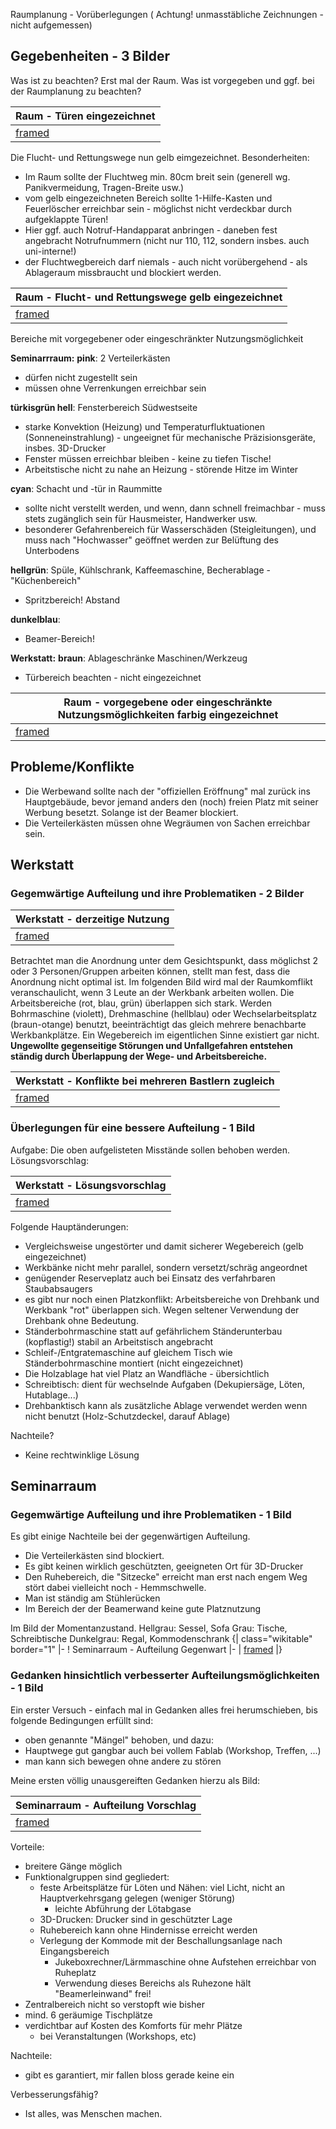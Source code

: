 Raumplanung - Vorüberlegungen
( Achtung\! unmasstäbliche Zeichnungen - nicht aufgemessen)

## Gegebenheiten - 3 Bilder


Was ist zu beachten?
Erst mal der Raum.
Was ist vorgegeben und ggf. bei der Raumplanung zu beachten?

| Raum - Türen eingezeichnet                    |
| --------------------------------------------- |
| [framed](Datei:Fablab01tueren.svg "wikilink") |

Die Flucht- und Rettungswege nun gelb eimgezeichnet.
Besonderheiten:

  - Im Raum sollte der Fluchtweg min. 80cm breit sein (generell wg.
    Panikvermeidung, Tragen-Breite usw.)
  - vom gelb eingezeichneten Bereich sollte 1-Hilfe-Kasten und
    Feuerlöscher erreichbar sein - möglichst nicht verdeckbar durch
    aufgeklappte Türen\!
  - Hier ggf. auch Notruf-Handapparat anbringen - daneben fest
    angebracht Notrufnummern (nicht nur 110, 112, sondern insbes. auch
    uni-interne\!)
  - der Fluchtwegbereich darf niemals - auch nicht vorübergehend - als
    Ablageraum missbraucht und blockiert werden.

| Raum - Flucht- und Rettungswege gelb eingezeichnet  |
| --------------------------------------------------- |
| [framed](Datei:Fablab02rettungswege.svg "wikilink") |

Bereiche mit vorgegebener oder eingeschränkter Nutzungsmöglichkeit

**Seminarrraum:**
**pink**: 2 Verteilerkästen

  - dürfen nicht zugestellt sein
  - müssen ohne Verrenkungen erreichbar sein

**türkisgrün hell**: Fensterbereich Südwestseite

  - starke Konvektion (Heizung) und Temperaturfluktuationen
    (Sonneneinstrahlung) - ungeeignet für mechanische Präzisionsgeräte,
    insbes. 3D-Drucker
  - Fenster müssen erreichbar bleiben - keine zu tiefen Tische\!
  - Arbeitstische nicht zu nahe an Heizung - störende Hitze im Winter

**cyan**: Schacht und -tür in Raummitte

  - sollte nicht verstellt werden, und wenn, dann schnell freimachbar -
    muss stets zugänglich sein für Hausmeister, Handwerker usw.
  - besonderer Gefahrenbereich für Wasserschäden (Steigleitungen), und
    muss nach "Hochwasser" geöffnet werden zur Belüftung des Unterbodens

**hellgrün**: Spüle, Kühlschrank, Kaffeemaschine, Becherablage -
"Küchenbereich"

  - Spritzbereich\! Abstand

**dunkelblau**:

  - Beamer-Bereich\!


**Werkstatt:**
**braun**: Ablageschränke Maschinen/Werkzeug

  - Türbereich beachten - nicht eingezeichnet

| Raum - vorgegebene oder eingeschränkte Nutzungsmöglichkeiten farbig eingezeichnet |
| --------------------------------------------------------------------------------- |
| [framed](Datei:fablab03vorgegeben.svg "wikilink")                                 |

## Probleme/Konflikte

  - Die Werbewand sollte nach der "offiziellen Eröffnung" mal zurück ins
    Hauptgebäude, bevor jemand anders den (noch) freien Platz mit seiner
    Werbung besetzt. Solange ist der Beamer blockiert.
  - Die Verteilerkästen müssen ohne Wegräumen von Sachen erreichbar
    sein.

## Werkstatt

### Gegemwärtige Aufteilung und ihre Problematiken - 2 Bilder

| Werkstatt - derzeitige Nutzung                        |
| ----------------------------------------------------- |
| [framed](Datei:Fablab06werkstattjetzt.svg "wikilink") |



Betrachtet man die Anordnung unter dem Gesichtspunkt, dass möglichst 2
oder 3 Personen/Gruppen arbeiten können, stellt man fest, dass die
Anordnung nicht optimal ist.
Im folgenden Bild wird mal der Raumkomflikt veranschaulicht, wenn 3
Leute an der Werkbank arbeiten wollen.
Die Arbeitsbereiche (rot, blau, grün) überlappen sich stark.
Werden Bohrmaschine (violett), Drehmaschine (hellblau) oder
Wechselarbeitsplatz (braun-otange) benutzt, beeinträchtigt das gleich
mehrere benachbarte Werkbankplätze.
Ein Wegebereich im eigentlichen Sinne existiert gar nicht.
**Ungewollte gegenseitige Störungen und Unfallgefahren entstehen ständig
durch Überlappung der Wege- und Arbeitsbereiche.**

| Werkstatt - Konflikte bei mehreren Bastlern zugleich           |
| -------------------------------------------------------------- |
| [framed](Datei:Fablab06werkstattjetztkonflikte.svg "wikilink") |

### Überlegungen für eine bessere Aufteilung - 1 Bild

Aufgabe: Die oben aufgelisteten Misstände sollen behoben werden.
Lösungsvorschlag:

| Werkstatt - Lösungsvorschlag                               |
| ---------------------------------------------------------- |
| [framed](Datei:Fablab07werkstattvorschlag3.svg "wikilink") |

Folgende Hauptänderungen:

  - Vergleichsweise ungestörter und damit sicherer Wegebereich (gelb
    eingezeichnet)
  - Werkbänke nicht mehr parallel, sondern versetzt/schräg angeordnet
  - genügender Reserveplatz auch bei Einsatz des verfahrbaren
    Staubabsaugers
  - es gibt nur noch einen Platzkonflikt: Arbeitsbereiche von Drehbank
    und Werkbank "rot" überlappen sich. Wegen seltener Verwendung der
    Drehbank ohne Bedeutung.
  - Ständerbohrmaschine statt auf gefährlichem Ständerunterbau
    (kopflastig\!) stabil an Arbeitstisch angebracht
  - Schleif-/Entgratemaschine auf gleichem Tisch wie Ständerbohrmaschine
    montiert (nicht eingezeichnet)
  - Die Holzablage hat viel Platz an Wandfläche - übersichtlich
  - Schreibtisch: dient für wechselnde Aufgaben (Dekupiersäge, Löten,
    Hutablage...)
  - Drehbanktisch kann als zusätzliche Ablage verwendet werden wenn
    nicht benutzt (Holz-Schutzdeckel, darauf Ablage)

Nachteile?

  - Keine rechtwinklige Lösung

## Seminarraum

### Gegemwärtige Aufteilung und ihre Problematiken - 1 Bild

Es gibt einige Nachteile bei der gegenwärtigen Aufteilung.

  - Die Verteilerkästen sind blockiert.
  - Es gibt keinen wirklich geschützten, geeigneten Ort für 3D-Drucker
  - Den Ruhebereich, die "Sitzecke" erreicht man erst nach engem Weg
    stört dabei vielleicht noch - Hemmschwelle.
  - Man ist ständig am Stühlerücken
  - Im Bereich der der Beamerwand keine gute Platznutzung

Im Bild der Momentanzustand.
Hellgrau: Sessel, Sofa
Grau: Tische, Schreibtische
Dunkelgrau: Regal, Kommodenschrank
{| class="wikitable" border="1" |- \! Seminarraum - Aufteilung Gegenwart
|- | [framed](Datei:Fablab07seminarrjetzt.svg "wikilink") |}

### Gedanken hinsichtlich verbesserter Aufteilungsmöglichkeiten - 1 Bild

Ein erster Versuch - einfach mal in Gedanken alles frei herumschieben,
bis folgende Bedingungen erfüllt sind:

  - oben genannte "Mängel" behoben, und dazu:
  - Hauptwege gut gangbar auch bei vollem Fablab (Workshop, Treffen,
    ...)
  - man kann sich bewegen ohne andere zu stören


Meine ersten völlig unausgereiften Gedanken hierzu als Bild:

| Seminarraum - Aufteilung Vorschlag                  |
| --------------------------------------------------- |
| [framed](Datei:Fablab07seminarridee.svg "wikilink") |

Vorteile:

  - breitere Gänge möglich
  - Funktionalgruppen sind gegliedert:
      - feste Arbeitsplätze für Löten und Nähen: viel Licht, nicht an
        Hauptverkehrsgang gelegen (weniger Störung)
          - leichte Abführung der Lötabgase
      - 3D-Drucken: Drucker sind in geschützter Lage
      - Ruhebereich kann ohne Hindernisse erreicht werden
      - Verlegung der Kommode mit der Beschallungsanlage nach
        Eingangsbereich
          - Jukeboxrechner/Lärmmaschine ohne Aufstehen erreichbar von
            Ruheplatz
          - Verwendung dieses Bereichs als Ruhezone hält
            "Beamerleinwand" frei\!
  - Zentralbereich nicht so verstopft wie bisher
  - mind. 6 geräumige Tischplätze
  - verdichtbar auf Kosten des Komforts für mehr Plätze
      - bei Veranstaltungen (Workshops, etc)

Nachteile:

  - gibt es garantiert, mir fallen bloss gerade keine ein

Verbesserungsfähig?

  - Ist alles, was Menschen machen.